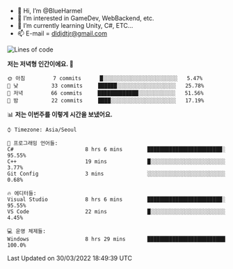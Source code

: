 - 👋 Hi, I’m @BlueHarmel
- 👀 I’m interested in GameDev, WebBackend, etc.
- 🌱 I’m currently learning Unity, C#, ETC...
- 📫 E-mail = dldjdtjr@gmail.com
  <!--START_SECTION:waka-->
![Lines of code](https://img.shields.io/badge/%EC%A0%80%EB%8A%94%20%EC%97%AC%ED%83%9C%EA%B9%8C%EC%A7%80%20-273%20Thousand%20%EC%A4%84%EC%9D%98%20%EC%BD%94%EB%93%9C%EB%A5%BC%20%EC%9E%91%EC%84%B1%ED%96%88%EC%96%B4%EC%9A%94.-blue)

**저는 저녁형 인간이에요. 🦉** 

```text
🌞 아침         7 commits      █░░░░░░░░░░░░░░░░░░░░░░░░   5.47% 
🌆 낮　         33 commits     ██████░░░░░░░░░░░░░░░░░░░   25.78% 
🌃 저녁         66 commits     █████████████░░░░░░░░░░░░   51.56% 
🌙 밤　         22 commits     ████░░░░░░░░░░░░░░░░░░░░░   17.19%

```


📊 **저는 이번주를 이렇게 시간을 보냈어요.** 

```text
⌚︎ Timezone: Asia/Seoul

💬 프로그래밍 언어들: 
C#                       8 hrs 6 mins        ████████████████████████░   95.55% 
C++                      19 mins             █░░░░░░░░░░░░░░░░░░░░░░░░   3.77% 
Git Config               3 mins              ░░░░░░░░░░░░░░░░░░░░░░░░░   0.68%

🔥 에디터들: 
Visual Studio            8 hrs 6 mins        ████████████████████████░   95.55% 
VS Code                  22 mins             █░░░░░░░░░░░░░░░░░░░░░░░░   4.45%

💻 운영 체제들: 
Windows                  8 hrs 29 mins       █████████████████████████   100.0%

```


 Last Updated on 30/03/2022 18:49:39 UTC
<!--END_SECTION:waka-->
<!---
BlueHarmel/BlueHarmel is a ✨ special ✨ repository because its `README.md` (this file) appears on your GitHub profile.
You can click the Preview link to take a look at your changes.
--->

